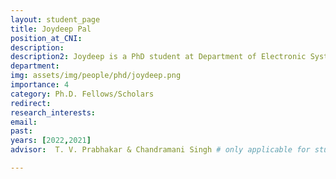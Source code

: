 ```yaml
---
layout: student_page
title: Joydeep Pal                                                                                                                     
position_at_CNI: 
description: 
description2: Joydeep is a PhD student at Department of Electronic Systems Engineering, Indian Institute of Science. My research interests are in Tactile Internet, Time-Sensitive Networking and control over networks. He has worked on Energy modelling in Intelligent Drones. He is currently working on the implementation of an intelligent Tactile CPS. He obtained his BTech degree in Electronics and Communications Engineering from Delhi Technological University.
department:
img: assets/img/people/phd/joydeep.png
importance: 4
category: Ph.D. Fellows/Scholars
redirect: 
research_interests: 
email: 
past: 
years: [2022,2021]
advisor:  T. V. Prabhakar & Chandramani Singh # only applicable for students or fellows

---
```

